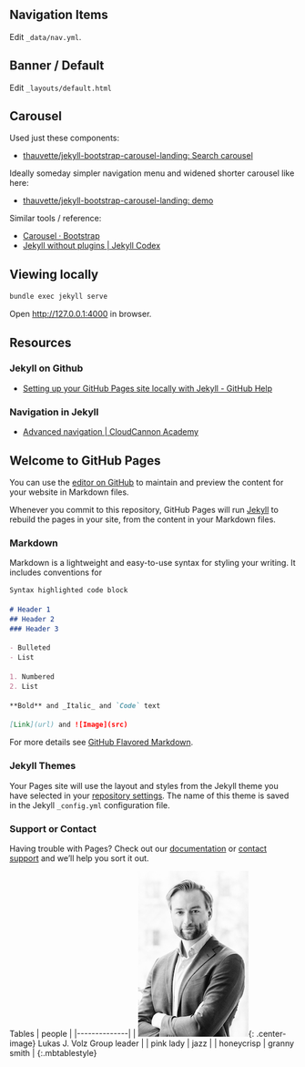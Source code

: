 ## Navigation Items

Edit `_data/nav.yml`.

## Banner / Default

Edit `_layouts/default.html`

## Carousel

Used just these components:
* [thauvette/jekyll-bootstrap-carousel-landing: Search carousel](https://github.com/thauvette/jekyll-bootstrap-carousel-landing/search?q=carousel&unscoped_q=carousel)

Ideally someday simpler navigation menu and widened shorter carousel like here:
* [thauvette/jekyll-bootstrap-carousel-landing: demo](https://thauvette.github.io/jekyll-bootstrap-carousel-landing/#)

Similar tools / reference:
* [Carousel · Bootstrap](https://getbootstrap.com/docs/4.3/components/carousel/)
* [Jekyll without plugins | Jekyll Codex](https://jekyllcodex.org/without-plugins/)

## Viewing locally

```bash
bundle exec jekyll serve
```

Open http://127.0.0.1:4000 in browser.

## Resources

### Jekyll on Github

- [Setting up your GitHub Pages site locally with Jekyll - GitHub Help](https://help.github.com/en/articles/setting-up-your-github-pages-site-locally-with-jekyll)

### Navigation in Jekyll

- [Advanced navigation | CloudCannon Academy](https://learn.cloudcannon.com/jekyll/advanced-navigation/)


## Welcome to GitHub Pages

You can use the [editor on GitHub](https://github.com/lvolz/lvolz.github.io/edit/master/README.md) to maintain and preview the content for your website in Markdown files.

Whenever you commit to this repository, GitHub Pages will run [Jekyll](https://jekyllrb.com/) to rebuild the pages in your site, from the content in your Markdown files.

### Markdown

Markdown is a lightweight and easy-to-use syntax for styling your writing. It includes conventions for

```markdown
Syntax highlighted code block

# Header 1
## Header 2
### Header 3

- Bulleted
- List

1. Numbered
2. List

**Bold** and _Italic_ and `Code` text

[Link](url) and ![Image](src)
```

For more details see [GitHub Flavored Markdown](https://guides.github.com/features/mastering-markdown/).

### Jekyll Themes

Your Pages site will use the layout and styles from the Jekyll theme you have selected in your [repository settings](https://github.com/lvolz/lvolz.github.io/settings). The name of this theme is saved in the Jekyll `_config.yml` configuration file.

### Support or Contact

Having trouble with Pages? Check out our [documentation](https://help.github.com/categories/github-pages-basics/) or [contact support](https://github.com/contact) and we’ll help you sort it out.


Tables
| people |
|--------------|
| ![portrait](img/LJV_portrait.jpg "Lukas J. Volz"){: .center-image} Lukas J. Volz Group leader |
| pink lady | jazz |
| honeycrisp | granny smith |
{:.mbtablestyle}
